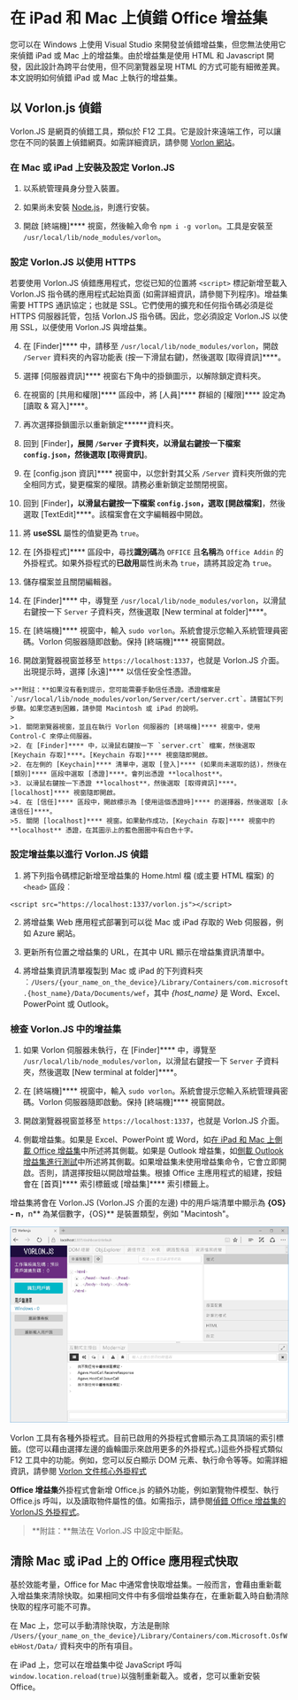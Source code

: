 # <a name="debug-office-add-ins-on-ipad-and-mac"></a>在 iPad 和 Mac 上偵錯 Office 增益集

您可以在 Windows 上使用 Visual Studio 來開發並偵錯增益集，但您無法使用它來偵錯 iPad 或 Mac 上的增益集。由於增益集是使用 HTML 和 Javascript 開發，因此設計為跨平台使用，但不同瀏覽器呈現 HTML 的方式可能有細微差異。本文說明如何偵錯 iPad 或 Mac 上執行的增益集。 

## <a name="debugging-with-vorlonjs"></a>以 Vorlon.js 偵錯 

Vorlon.JS 是網頁的偵錯工具，類似於 F12 工具。它是設計來遠端工作，可以讓您在不同的裝置上偵錯網頁。如需詳細資訊，請參閱 [Vorlon 網站](http://www.vorlonjs.com)。  

### <a name="install-and-set-up-up-vorlonjs-on-a-mac-or-ipad"></a>在 Mac 或 iPad 上安裝及設定 Vorlon.JS 

1.    以系統管理員身分登入裝置。

2.    如果尚未安裝 [Node.js](https://nodejs.org)，則進行安裝。 

2.    開啟 [終端機]**** 視窗，然後輸入命令 `npm i -g vorlon`。工具是安裝至 `/usr/local/lib/node_modules/vorlon`。

### <a name="configure-vorlonjs-to-use-https"></a>設定 Vorlon.JS 以使用 HTTPS

若要使用 Vorlon.JS 偵錯應用程式，您從已知的位置將 `<script>` 標記新增至載入 Vorlon.JS 指令碼的應用程式起始頁面 (如需詳細資訊，請參閱下列程序)。增益集需要 HTTPS 通訊協定；也就是 SSL。它們使用的擴充和任何指令碼必須是從 HTTPS 伺服器託管，包括 Vorlon.JS 指令碼。因此，您必須設定 Vorlon.JS 以使用 SSL，以便使用 Vorlon.JS 與增益集。 

4.    在 [Finder]**** 中，請移至 `/usr/local/lib/node_modules/vorlon`，開啟 `/Server` 資料夾的內容功能表 (按一下滑鼠右鍵)，然後選取 [取得資訊]****。

5.    選擇 [伺服器資訊]**** 視窗右下角中的掛鎖圖示，以解除鎖定資料夾。

6. 在視窗的 [共用和權限]**** 區段中，將 [人員]**** 群組的 [權限]**** 設定為 [讀取 & 寫入]****。

7. 再次選擇掛鎖圖示以重新鎖定******資料夾。

8. 回到 [Finder]****，展開 `/Server` 子資料夾，以滑鼠右鍵按一下檔案 `config.json`，然後選取 [取得資訊]****。

9. 在 [config.json 資訊]**** 視窗中，以您針對其父系 `/Server` 資料夾所做的完全相同方式，變更檔案的權限。請務必重新鎖定並關閉視窗。

10. 回到 [Finder]****，以滑鼠右鍵按一下檔案 `config.json`，選取 [開啟檔案]****，然後選取 [TextEdit]****。該檔案會在文字編輯器中開啟。

11. 將 **useSSL** 屬性的值變更為 `true`。

12. 在 [外掛程式]**** 區段中，尋找**識別碼**為 `OFFICE` 且**名稱**為 `Office Addin` 的外掛程式。如果外掛程式的**已啟用**屬性尚未為 `true`，請將其設定為 `true`。

13. 儲存檔案並且關閉編輯器。

5.    在 [Finder]**** 中，導覽至 `/usr/local/lib/node_modules/vorlon`，以滑鼠右鍵按一下 `Server` 子資料夾，然後選取 [New terminal at folder]****。 
    
7.    在 [終端機]**** 視窗中，輸入 `sudo vorlon`。系統會提示您輸入系統管理員密碼。Vorlon 伺服器隨即啟動。保持 [終端機]**** 視窗開啟。

6.    開啟瀏覽器視窗並移至 `https://localhost:1337`，也就是 Vorlon.JS 介面。出現提示時，選擇 [永遠]**** 以信任安全性憑證。 

    >**附註：**如果沒有看到提示，您可能需要手動信任憑證。憑證檔案是 `/usr/local/lib/node_modules/vorlon/Server/cert/server.crt`。請嘗試下列步驟。如果您遇到困難，請參閱 Macintosh 或 iPad 的說明。 
    >
    >1. 關閉瀏覽器視窗，並且在執行 Vorlon 伺服器的 [終端機]**** 視窗中，使用 Control-C 來停止伺服器。
    >2. 在 [Finder]**** 中，以滑鼠右鍵按一下 `server.crt` 檔案，然後選取 [Keychain 存取]****。[Keychain 存取]**** 視窗隨即開啟。
    >2. 在左側的 [Keychain]**** 清單中，選取 [登入]**** (如果尚未選取的話)，然後在 [類別]**** 區段中選取 [憑證]****。會列出憑證 **localhost**。
    >3. 以滑鼠右鍵按一下憑證 **localhost**，然後選取 [取得資訊]****。[localhost]**** 視窗隨即開啟。
    >4. 在 [信任]**** 區段中，開啟標示為 [使用這個憑證時]**** 的選擇器，然後選取 [永遠信任]****。 
    >5. 關閉 [localhost]**** 視窗。如果動作成功，[Keychain 存取]**** 視窗中的 **localhost** 憑證，在其圖示上的藍色圈圈中有白色十字。

### <a name="configure-the-add-in-for-vorlonjs-debugging"></a>設定增益集以進行 Vorlon.JS 偵錯

1. 將下列指令碼標記新增至增益集的 Home.html 檔 (或主要 HTML 檔案) 的 `<head>` 區段︰
```    
<script src="https://localhost:1337/vorlon.js"></script>    
```  

2. 將增益集 Web 應用程式部署到可以從 Mac 或 iPad 存取的 Web 伺服器，例如 Azure 網站。 

3. 更新所有位置之增益集的 URL，在其中 URL 顯示在增益集資訊清單中。

4. 將增益集資訊清單複製到 Mac 或 iPad 的下列資料夾︰`/Users/{your_name_on_the_device}/Library/Containers/com.microsoft.{host_name}/Data/Documents/wef`，其中 *{host_name}* 是 Word、Excel、PowerPoint 或 Outlook。

### <a name="inspect-an-add-in-in-vorlonjs"></a>檢查 Vorlon.JS 中的增益集

1. 如果 Vorlon 伺服器未執行，在 [Finder]**** 中，導覽至 `/usr/local/lib/node_modules/vorlon`，以滑鼠右鍵按一下 `Server` 子資料夾，然後選取 [New terminal at folder]****。 
    
7.    在 [終端機]**** 視窗中，輸入 `sudo vorlon`。系統會提示您輸入系統管理員密碼。Vorlon 伺服器隨即啟動。保持 [終端機]**** 視窗開啟。

6.    開啟瀏覽器視窗並移至 `https://localhost:1337`，也就是 Vorlon.JS 介面。

7. 側載增益集。如果是 Excel、PowerPoint 或 Word，如[在 iPad 和 Mac 上側載 Office 增益集](https://dev.office.com/docs/add-ins/testing/sideload-an-office-add-in-on-ipad-and-mac)中所述將其側載。如果是 Outlook 增益集，如[側載 Outlook 增益集進行測試](https://dev.office.com/docs/add-ins/testing/sideload-outlook-add-ins-for-testing)中所述將其側載。如果增益集未使用增益集命令，它會立即開啟。否則，請選擇按鈕以開啟增益集。根據 Office 主應用程式的組建，按鈕會在 [首頁]**** 索引標籤或 [增益集]**** 索引標籤上。

增益集將會在 Vorlon.JS (Vorlon.JS 介面的左邊) 中的用戶端清單中顯示為 **{OS} - n**，n** 為某個數字，{OS}** 是裝置類型，例如 "Macintosh"。 

![顯示 Vorlon.js 介面的螢幕擷取畫面](../../images/vorlon_interface.png)

Vorlon 工具有各種外掛程式。目前已啟用的外掛程式會顯示為工具頂端的索引標籤。(您可以藉由選擇左邊的齒輪圖示來啟用更多的外掛程式。)這些外掛程式類似 F12 工具中的功能。例如，您可以反白顯示 DOM 元素、執行命令等等。如需詳細資訊，請參閱 [Vorlon 文件核心外掛程式](http://vorlonjs.com/documentation/#console) 

**Office 增益集**外掛程式會新增 Office.js 的額外功能，例如瀏覽物件模型、執行 Office.js 呼叫，以及讀取物件屬性的值。如需指示，請參閱[偵錯 Office 增益集的 VorlonJS 外掛程式](https://blogs.msdn.microsoft.com/mim/2016/02/18/vorlonjs-plugin-for-debugging-office-addin/)。

>**附註：**無法在 Vorlon.JS 中設定中斷點。

## <a name="clearing-the-office-applications-cache-on-a-mac-or-ipad"></a>清除 Mac 或 iPad 上的 Office 應用程式快取

基於效能考量，Office for Mac 中通常會快取增益集。一般而言，會藉由重新載入增益集來清除快取。如果相同文件中有多個增益集存在，在重新載入時自動清除快取的程序可能不可靠。 

在 Mac 上，您可以手動清除快取，方法是刪除 `/Users/{your_name_on_the_device}/Library/Containers/com.Microsoft.OsfWebHost/Data/` 資料夾中的所有項目。 

在 iPad 上，您可以在增益集中從 JavaScript 呼叫 `window.location.reload(true)`以強制重新載入。或者，您可以重新安裝 Office。
